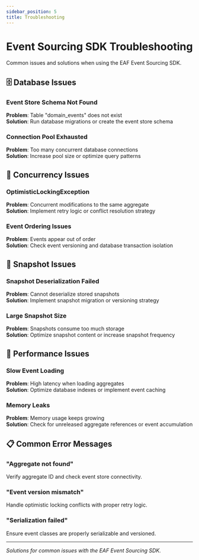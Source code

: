 ```yaml
---
sidebar_position: 5
title: Troubleshooting
---
```


# Event Sourcing SDK Troubleshooting

Common issues and solutions when using the EAF Event Sourcing SDK.

## 🗄️ Database Issues

### Event Store Schema Not Found

**Problem**: Table "domain_events" does not exist  
**Solution**: Run database migrations or create the event store schema

### Connection Pool Exhausted

**Problem**: Too many concurrent database connections  
**Solution**: Increase pool size or optimize query patterns

## 🔄 Concurrency Issues

### OptimisticLockingException

**Problem**: Concurrent modifications to the same aggregate  
**Solution**: Implement retry logic or conflict resolution strategy

### Event Ordering Issues

**Problem**: Events appear out of order  
**Solution**: Check event versioning and database transaction isolation

## 📸 Snapshot Issues

### Snapshot Deserialization Failed

**Problem**: Cannot deserialize stored snapshots  
**Solution**: Implement snapshot migration or versioning strategy

### Large Snapshot Size

**Problem**: Snapshots consume too much storage  
**Solution**: Optimize snapshot content or increase snapshot frequency

## 🚀 Performance Issues

### Slow Event Loading

**Problem**: High latency when loading aggregates  
**Solution**: Optimize database indexes or implement event caching

### Memory Leaks

**Problem**: Memory usage keeps growing  
**Solution**: Check for unreleased aggregate references or event accumulation

## 📋 Common Error Messages

### "Aggregate not found"

Verify aggregate ID and check event store connectivity.

### "Event version mismatch"

Handle optimistic locking conflicts with proper retry logic.

### "Serialization failed"

Ensure event classes are properly serializable and versioned.

---

_Solutions for common issues with the EAF Event Sourcing SDK._
